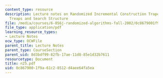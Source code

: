 ```yaml
---
content_type: resource
description: Lecture notes on Randomized Incremental Construction Trapezoidal Decomposition,
  Treaps and Search Structure
file: /media/courses/6-856j-randomized-algorithms-fall-2002/0c8679001f9a61c28512d4aee64fa5ea_n25.pdf
file_type: application/pdf
learning_resource_types:
- Lecture Notes
ocw_type: OCWFile
parent_title: Lecture Notes
parent_type: CourseSection
parent_uid: 8d3bdf99-82fb-17ae-11d8-85e1d32b7611
resourcetype: Document
title: n25.pdf
uid: 0c867900-1f9a-61c2-8512-d4aee64fa5ea
---
```

